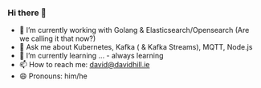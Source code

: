 ### Hi there 👋

- 🔭  I’m currently working with Golang & Elasticsearch/Opensearch (Are we calling it that now?)
- 💬  Ask me about Kubernetes, Kafka ( & Kafka Streams), MQTT, Node.js
- 🌱  I’m currently learning ... - always learning
- 📫  How to reach me: david@davidhill.ie
- 😄  Pronouns: him/he
